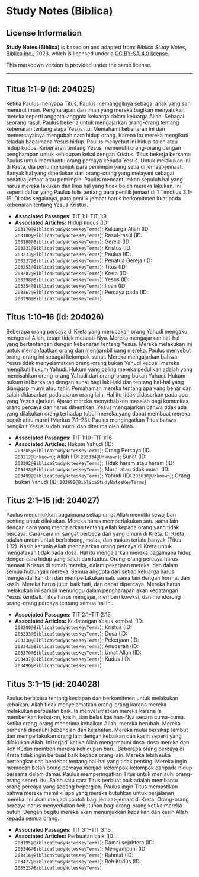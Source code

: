 # Study Notes (Biblica)

## License Information

**Study Notes (Biblica)** is based on and adapted from: _Biblica Study Notes_, [Biblica Inc.](https://www.biblica.com/), 2023, which is licensed under a [CC BY-SA 4.0 license](https://creativecommons.org/licenses/by-sa/4.0/legalcode.en).

This markdown version is provided under the same license.



--------------------------------

## Titus 1:1–9 (id: 204025)

Ketika Paulus menyapa Titus, Paulus memanggilnya sebagai anak yang sah menurut iman. Pengharapan dan iman yang mereka bagikan menyatukan mereka seperti anggota\-anggota keluarga dalam keluarga Allah. Sebagai seorang rasul, Paulus bekerja untuk mengajarkan orang\-orang tentang kebenaran tentang siapa Yesus itu. Memahami kebenaran ini dan memercayainya mengubah cara hidup orang. Karena itu mereka mengikuti teladan bagaimana Yesus hidup. Paulus menyebut ini hidup saleh atau hidup kudus. Kebenaran tentang Yesus memenuhi orang\-orang dengan pengharapan untuk kehidupan kekal dengan Kristus. Titus bekerja bersama Paulus untuk membantu orang percaya kepada Yesus. Untuk melakukan ini di Kreta, dia perlu menunjuk para pemimpin yang setia di jemaat\-jemaat. Banyak hal yang diperlukan dari orang\-orang yang melayani sebagai penatua jemaat atau pemimpin. Paulus mencantumkan sepuluh hal yang harus mereka lakukan dan lima hal yang tidak boleh mereka lakukan. Ini seperti daftar yang Paulus tulis tentang para penilik jemaat di 1 Timotius 3:1–16\. Di atas segalanya, para penilik jemaat harus berkomitmen kuat pada kebenaran tentang Yesus Kristus.

* **Associated Passages:** TIT 1:1–TIT 1:9
* **Associated Articles:** Hidup kudus (ID: `203179@BiblicaStudyNotesKeyTerms`); Keluarga Allah (ID: `203180@BiblicaStudyNotesKeyTerms`); Rasul-rasul (ID: `203188@BiblicaStudyNotesKeyTerms`); Gereja (ID: `203231@BiblicaStudyNotesKeyTerms`); Kristus (ID: `203233@BiblicaStudyNotesKeyTerms`); Paulus (ID: `203237@BiblicaStudyNotesKeyTerms`); Penatua Gereja (ID: `203253@BiblicaStudyNotesKeyTerms`); Titus (ID: `203287@BiblicaStudyNotesKeyTerms`); Kreta (ID: `203298@BiblicaStudyNotesKeyTerms`); Yesus (ID: `203354@BiblicaStudyNotesKeyTerms`); Iman (ID: `203367@BiblicaStudyNotesKeyTerms`); Percaya pada (ID: `203390@BiblicaStudyNotesKeyTerms`)

## Titus 1:10–16 (id: 204026)

Beberapa orang percaya di Kreta yang merupakan orang Yahudi mengaku mengenal Allah, tetapi tidak menaati\-Nya. Mereka mengajarkan hal\-hal yang bertentangan dengan kebenaran tentang Yesus. Mereka melakukan ini untuk memanfaatkan orang dan mengambil uang mereka. Paulus menyebut orang\-orang ini sebagai kelompok sunat. Mereka mengajarkan bahwa Yesus tidak menyelamatkan orang\-orang bukan Yahudi kecuali mereka mengikuti hukum Yahudi. Hukum yang paling mereka pedulikan adalah yang memisahkan orang\-orang Yahudi dari orang\-orang bukan Yahudi. Hukum\-hukum ini berkaitan dengan sunat bagi laki\-laki dan tentang hal\-hal yang dianggap murni atau tahir. Pemahaman mereka tentang apa yang benar dan salah didasarkan pada ajaran orang lain. Hal itu tidak didasarkan pada apa yang Yesus ajarkan. Ajaran mereka menyebabkan masalah bagi komunitas orang percaya dan harus dihentikan. Yesus mengajarkan bahwa tidak ada yang dilakukan orang terhadap tubuh mereka yang dapat membuat mereka bersih atau murni (Markus 7:1–23\). Paulus mengingatkan Titus bahwa pengikut Yesus sudah murni dan diterima oleh Allah.

* **Associated Passages:** TIT 1:10–TIT 1:16
* **Associated Articles:** Hukum Yahudi (ID: `203205@BiblicaStudyNotesKeyTerms`); Orang Percaya (ID: `203212@Unknown`); Allah (ID: `203334@Unknown`); Sunat (ID: `203392@BiblicaStudyNotesKeyTerms`); Tidak haram atau haram (ID: `203498@BiblicaStudyNotesKeyTerms`); Murni atau tidak murni (ID: `203499@BiblicaStudyNotesKeyTerms`); Yahudi (ID: `203638@Unknown`); Orang bukan Yahudi (ID: `203682@BiblicaStudyNotesKeyTerms`)

## Titus 2:1–15 (id: 204027)

Paulus menunjukkan bagaimana setiap umat Allah memiliki kewajiban penting untuk dilakukan. Mereka harus memperlakukan satu sama lain dengan cara yang mengajarkan tentang Allah kepada orang yang tidak percaya. Cara\-cara ini sangat berbeda dari yang umum di Kreta. Di Kreta, adalah umum untuk berbohong, malas, dan makan terlalu banyak (Titus 1:12\). Kasih karunia Allah mengajarkan orang percaya di Kreta untuk mengatakan tidak pada dosa. Hal itu mengajarkan mereka bagaimana hidup dengan cara hidup yang saleh dan kudus. Orang\-orang percaya harus menaati Kristus di rumah mereka, dalam pekerjaan mereka, dan dalam semua hubungan mereka. Semua anggota dari setiap keluarga harus mengendalikan diri dan memperlakukan satu sama lain dengan hormat dan kasih. Mereka harus jujur, baik hati, dan dapat dipercaya. Mereka harus melakukan ini sambil menunggu dalam pengharapan akan kedatangan Yesus kembali. Titus harus mengajar, memberi koreksi, dan mendorong orang\-orang percaya tentang semua hal ini.

* **Associated Passages:** TIT 2:1–TIT 2:15
* **Associated Articles:** Kedatangan Yesus kembali (ID: `203200@BiblicaStudyNotesKeyTerms`); Kristus (ID: `203233@BiblicaStudyNotesKeyTerms`); Dosa (ID: `203330@BiblicaStudyNotesKeyTerms`); Pekerjaan (ID: `203343@BiblicaStudyNotesKeyTerms`); Anugerah (ID: `203370@BiblicaStudyNotesKeyTerms`); Umat Allah (ID: `203437@BiblicaStudyNotesKeyTerms`); Kudus (ID: `203496@BiblicaStudyNotesKeyTerms`)

## Titus 3:1–15 (id: 204028)

Paulus berbicara tentang kesiapan dan berkomitmen untuk melakukan kebaikan. Allah tidak menyelamatkan orang\-orang karena mereka melakukan perbuatan baik. Ia menyelamatkan mereka karena Ia memberikan kebaikan, kasih, dan belas kasihan\-Nya secara cuma\-cuma. Ketika orang\-orang menerima kebaikan Allah, mereka berubah. Mereka berhenti dipenuhi kebencian dan kejahatan. Mereka mulai bersikap lembut dan memperlakukan orang lain dengan kebaikan dan kasih seperti yang dilakukan Allah. Ini terjadi ketika Allah mengampuni dosa\-dosa mereka dan Roh Kudus memberi mereka kehidupan baru. Beberapa orang percaya di Kreta tidak ingin berbuat baik kepada orang lain. Mereka lebih suka bertengkar dan berdebat tentang hal\-hal yang tidak penting. Mereka ingin memecah belah orang percaya menjadi kelompok\-kelompok daripada hidup bersama dalam damai. Paulus memperingatkan Titus untuk menjauhi orang\-orang seperti itu. Salah satu cara Titus berbuat baik adalah membantu orang percaya yang sedang bepergian. Paulus ingin Titus memastikan bahwa mereka memiliki apa yang mereka butuhkan untuk perjalanan mereka. Ini akan menjadi contoh bagi jemaat\-jemaat di Kreta. Orang\-orang percaya harus menyediakan kebutuhan bagi orang\-orang ketika mereka butuh. Dengan begitu mereka akan menunjukkan kebaikan dan kasih Allah kepada semua orang.

* **Associated Passages:** TIT 3:1–TIT 3:15
* **Associated Articles:** Perbuatan baik (ID: `203195@BiblicaStudyNotesKeyTerms`); Damai sejahtera (ID: `203346@BiblicaStudyNotesKeyTerms`); Mengampuni (ID: `203416@BiblicaStudyNotesKeyTerms`); Rahmat (ID: `203477@BiblicaStudyNotesKeyTerms`); Roh Kudus (ID: `203523@BiblicaStudyNotesKeyTerms`)

